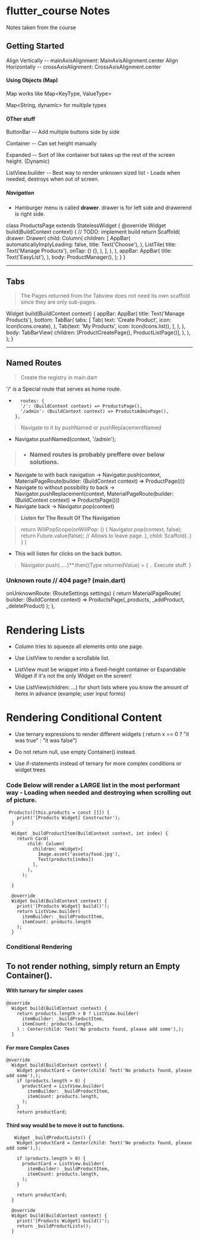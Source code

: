# flutter_course Notes

Notes taken from the course

## Getting Started

Align Vertically -- mainAxisAlignment: MainAxisAlignment.center
Align Horizontally -- crossAxisAlignment: CrossAxisAlignment.center

#### Using Objects (Map)

Map works like Map<KeyType, ValueType>

Map<String, dynamic> for multiple types

#### OTher stuff
ButtonBar -- Add multiple buttons side by side

Container -- Can set height manually

Expanded -- Sort of like container but takes up the rest of the screen height. (Dynamic)

ListView.builder -- Best way to render unknown sized list - Loads when needed, destroys when out of screen.

##### Navigation

- Hamburger menu is called **drawer**. drawer is for left side and drawerend is right side.

class ProductsPage extends StatelessWidget {
  @override
  Widget build(BuildContext context) {
    // TODO: implement build
    return Scaffold(
      drawer: Drawer(
        child: Column(
          children: <Widget>[
            AppBar(
              automaticallyImplyLeading: false,
              title: Text('Choose'),
            ),
            ListTile(
              title: Text('Manage Products'),
              onTap: () {},
            ),
          ],
        ),
      ),
      appBar: AppBar(
        title: Text('EasyList'),
      ),
      body: ProductManager(),
    );
  }
}

-----

## Tabs

> The Pages returned from the Tabview does not need its own scaffold since they are only sub-pages.

  Widget build(BuildContext context) {
    appBar: AppBar(
          title: Text('Manage Products'),
          bottom: TabBar(
            tabs: <Widget>[
              Tab(
                text: 'Create Product',
                icon: Icon(Icons.create),
              ),
              Tab(text: 'My Products', icon: Icon(Icons.list)),
            ],
          ),
        ),
        body: TabBarView(
          children: <Widget>[ProductCreatePage(), ProductListPage()],
        ),
      ),
    );
  }

  -----

  ## Named Routes
  
> Create the registry in main.dart

'/' is a Special route that serves as home route.

-       routes: {
        '/': (BuildContext context) => ProductsPage(),
        '/admin': (BuildContext context) => ProductsAdminPage(),
      },

> Navigate to it by pushNamed or pushReplacementNamed
- Navigator.pushNamed(context, '/admin');


>- ### Named routes is probably preffere over below solutions.
- Navigate to with back navigation -> Navigator.push(context, MaterialPageRoute(builder: (BuildContext context) => ProductPage()))
- Navigate to without possibility to back -> Navigator.pushReplacement(context, MaterialPageRoute(builder: (BuildContext context) => ProductsPage()))
- Navigate back -> Navigator.pop(context)


>**Listen for The Result Of The Navigation**

> return WillPopScope(onWillPop: () {
        Navigator.pop(context, false);
        return Future.value(false); // Allows to leave page.
      },
      child: Scaffold(..)
    }
  )
  
- This will listen for clicks on the back button.

> Navigator.push<returntype>(.....)**.then((Type returnedValue) = {
  .. Execute stuff.
}

### Unknown route // 404 page? (main.dart)

onUnknownRoute: (RouteSettings settings) {
        return MaterialPageRoute(
          builder: (BuildContext context) => ProductsPage(_products, _addProduct, _deleteProduct)
        );
      },

# Rendering Lists


- Column tries to squeeze all elements onto one page.

- Use ListView to render a scrollable list.

- ListView must be wrappet into a fixed-height container or Expandable Widget if
it's not the only Widget on the screen!

- Use ListView(children: ...) for short lists where you know the amount of items in advance (example; user input forms)



# Rendering Conditional Content

- Use ternary expressions to render different widgets ( return  x == 0 ? "it was true" : "it was false")

- Do not return null, use empty Container() instead.

- Use if-statements instead of ternary for more complex conditions or widget trees

### Code Below will render a **LARGE** list in the most performant way - Loading when needed and destroying when scrolling out of picture.

``` 
 Products([this.products = const []]) {
    print('[Products Widget] Constructor');
  }

  Widget _buildProductItem(BuildContext context, int index) {
    return Card(
        child: Column(
          children: <Widget>[
            Image.asset('assets/food.jpg'),
            Text(products[index])
          ],
        ),
      );

  }

  @override
  Widget build(BuildContext context) {
    print('[Products Widget] build()');
    return ListView.builder(
      itemBuilder: _buildProductItem,
      itemCount: products.length
    );
  }
  ```


### Conditional Rendering

## To not render nothing, simply return an Empty Container().


#### With turnary for simpler cases
```   
@override
  Widget build(BuildContext context) {
    return products.length > 0 ? ListView.builder(
      itemBuilder: _buildProductItem,
      itemCount: products.length,
    ) : Center(child: Text('No products found, please add some'),);
  }
```
  
#### For more Complex Cases
```
@override
  Widget build(BuildContext context) {
    Widget productCard = Center(child: Text('No products found, please add some'),);
    if (products.length > 0) {
      productCard = ListView.builder(
        itemBuilder: _buildProductItem,
        itemCount: products.length,
      );
    }
    return productCard;
 ```   

 #### Third way would be to move it out to functions.

```
   Widget _buildProductLists() {
    Widget productCard = Center(child: Text('No products found, please add some'),);

    if (products.length > 0) {
      productCard = ListView.builder(
        itemBuilder: _buildProductItem,
        itemCount: products.length,
      );
    }

    return productCard;
  }

  @override
  Widget build(BuildContext context) {
    print('[Products Widget] build()');
    return _buildProductLists();
  }
```